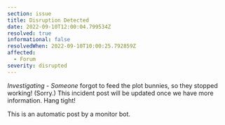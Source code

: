 ```yaml
---
section: issue
title: Disruption Detected
date: 2022-09-10T12:00:04.799534Z
resolved: true
informational: false
resolvedWhen: 2022-09-10T10:00:25.792859Z
affected:
  - Forum
severity: disrupted
---
```

*Investigating* - _Someone_ forgot to feed the plot bunnies, so they stopped working! (Sorry.) This incident post will be updated once we have more information. Hang tight!

This is an automatic post by a monitor bot.
        